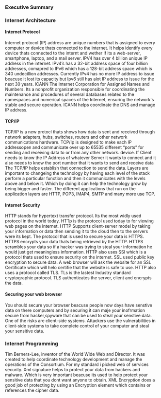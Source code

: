 ### Executive Summary

### Internet Architecture
#### Internet Protocol
Internet protocol (IP) address are unique numbers that is assigned to every computer or device thats connected to the internet. It helps identify every device thats connected to the internt and wether if its a web-server, smartphone, laptop, and a mail server. IPV4 has over 4 billion unique IP address in the internet. IPv4’s has a 32-bit address space of four billion addresses, comapred to IPv6 which  has a 128-bit address space which is 340 undecillion addresses. Currently IPv4 has no more IP address to issue beacuse it lost its capacity but Ipv6 still has alot IP address to issue for the next 30 years. ICANN The Internet Corporation for Assigned Names and Numbers. Its a nonprofit organization responsible for coordinating the maintenance and procedures of several databases related to the namespaces and numerical spaces of the Internet, ensuring the network's stable and secure operation. ICANN helps coordinate the DNS and manage IP address.
#### TCP/IP
TCP/IP is a new protocl thats shows how data is sent and received through network adapters, hubs, switches, routers and other network communications hardware. TCP/Ip is designed to make each IP addressopen and communicate over up to 65535 different “ports” for sending and receiving data to or from any other network. device. If Client needs to know the IP Address of whatever Server it wants to connect and it also needs to know the port number that it wants to send and receive data The TCP/IP helps establish that connection to send the data. Layers are important to changeing the technology by having each level of the stack perform a particular function and then it communicates with the levels above and below it. Which by doing it can help the technology grow by being bigger and faster. The different applications that run on the application layers are HTTP, POP3, IMAP4, SMTP and many more use TCP.
#### Internet Security
HTTP stands for hypertext transfer protocol. Its the most widly used protocol in the world today. HTTp is the protocol used today to for viewing web pages on the internet. HTTP Supports client-server model by taking your information or data then sending it to the cloud then to the servers were its kept. The protocol that is used to secure your data is HTTPS. HTTPS encrypts your data thats being retrieved by the HTTP. HTTPS scrambles your data so if a hacker was trying to steal your information he would just get meaningless information. HTTP also uses SSl which is a protocol thats used to ensure security on the internet. SSL used public key encryption to secure data. A web browser will ask the website for an SSL Certificate which will helo certifie that the website is safe to use. HTTP also uses a protocol called TLS. TLs is the lastest Industry standard cryptographic protocol. TLS authenticates the server, client and encrypts the data.
#### Securing your web browser 
You should secure your browser beacuse people now days have senstive data on there computers and by securing it can maje your inofrmation secure from hacker,spyware that can be used to steal your senstive data. One of the risks are client-side systems. Attackers use the vulnerabilities in client-side systems to take complete control of your computer and steal your sensitive data.
### Internet Programming
Tim Berners-Lee, inventor of the World Wide Web and Director. It was created to help coordinate technology development and manage the operations of the Consortium. For my standard i picked web of services security. Xml signature helps to protect your data from hackers and malware. Which is very important beacuse its used to help protect your sensitive data that you dont want anyone to obtain. XML Encryption does a good job of protecting by using an  Encryption element which contains or references the cipher data.

